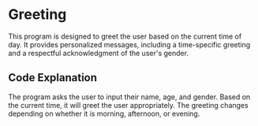 # Greeting

This program is designed to greet the user based on the current time of day. It provides personalized messages, including a time-specific greeting and a respectful acknowledgment of the user's gender. 

##  Code Explanation

The program asks the user to input their name, age, and gender. Based on the current time, it will greet the user appropriately. The greeting changes depending on whether it is morning, afternoon, or evening.
